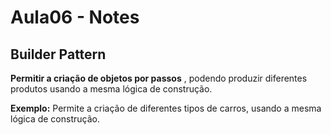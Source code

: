 # Aula06 - Notes

## Builder Pattern
**Permitir a criação de objetos por passos** , podendo produzir diferentes produtos usando a mesma lógica de construção.

**Exemplo:** Permite a criação de diferentes tipos de carros, usando a mesma lógica de construção.